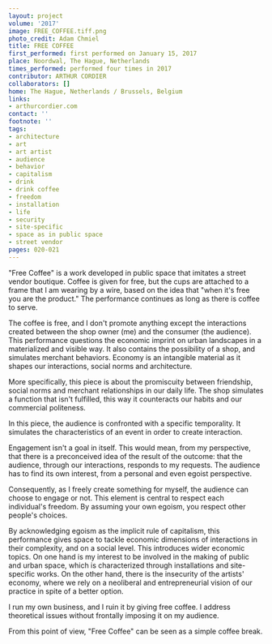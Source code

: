 ```yaml
---
layout: project
volume: '2017'
image: FREE_COFFEE.tiff.png
photo_credit: Adam Chmiel
title: FREE COFFEE
first_performed: first performed on January 15, 2017
place: Noordwal, The Hague, Netherlands
times_performed: performed four times in 2017
contributor: ARTHUR CORDIER
collaborators: []
home: The Hague, Netherlands / Brussels, Belgium
links:
- arthurcordier.com
contact: ''
footnote: ''
tags:
- architecture
- art
- art artist
- audience
- behavior
- capitalism
- drink
- drink coffee
- freedom
- installation
- life
- security
- site-specific
- space as in public space
- street vendor
pages: 020-021
---
```


"Free Coffee" is a work developed in public space that imitates a street vendor boutique. Coffee is given for free, but the cups are attached to a frame that I am wearing by a wire, based on the idea that  "when it's free you are the product." The performance continues as long as there is coffee to serve.

The coffee is free, and I don't promote anything except the interactions created between the shop owner (me) and the consumer (the audience). This performance questions the economic imprint on urban landscapes in a materialized and visible way. It also contains the possibility of a shop, and simulates merchant behaviors. Economy is an intangible material as it shapes our interactions, social norms and architecture.

More specifically, this piece is about the promiscuity between friendship, social norms and merchant relationships in our daily life. The shop simulates a function that isn't fulfilled, this way it counteracts our habits and our commercial politeness.

In this piece, the audience is confronted with a specific temporality. It simulates the characteristics of an event in order to create interaction.

Engagement isn't a goal in itself. This would mean, from my perspective, that there is a preconceived idea of the result of the outcome: that the audience, through our interactions, responds to my requests. The audience has to find its own interest, from a personal and even egoist perspective.

Consequently, as I freely create something for myself, the audience can choose to engage or not. This element is central to respect each individual's freedom. By assuming your own egoism, you respect other people's choices.

By acknowledging egoism as the implicit rule of capitalism, this performance gives space to tackle economic dimensions of interactions in their complexity, and on a social level. This introduces wider economic topics. On one hand is my interest to be involved in the making of public and urban space, which is characterized through installations and site-specific works. On the other hand, there is the insecurity of the artists' economy, where we rely on a neoliberal and entrepreneurial vision of our practice in spite of a better option.

I run my own business, and I ruin it by giving free coffee. I address theoretical issues without frontally imposing it on my audience.

From this point of view, "Free Coffee" can be seen as a simple coffee break.
